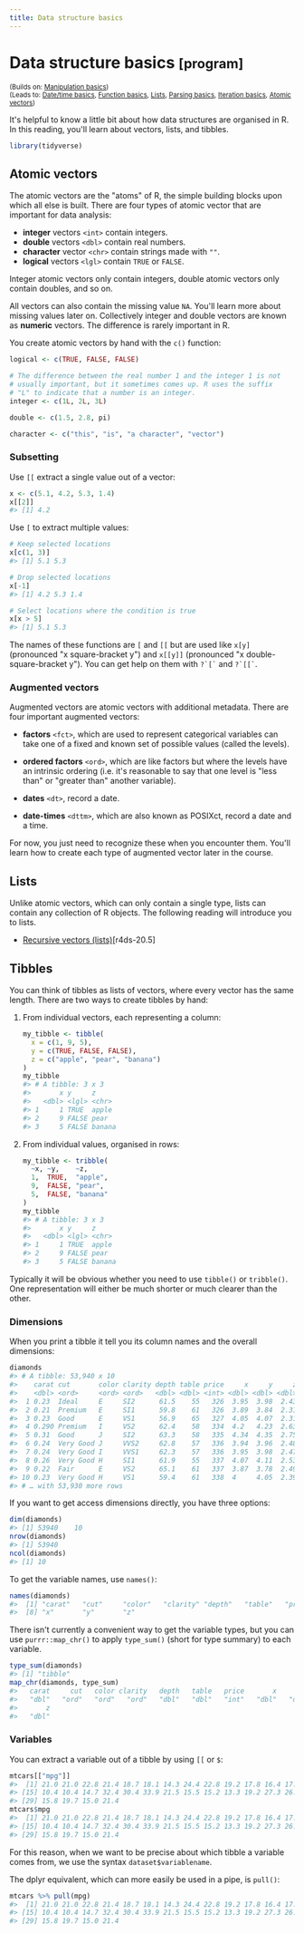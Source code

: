 ```yaml
---
title: Data structure basics
---
```


<!-- Generated automatically from data-structure-basics.yml. Do not edit by hand -->

# Data structure basics <small class='program'>[program]</small>
<small>(Builds on: [Manipulation basics](manip-basics.md))</small>  
<small>(Leads to: [Date/time basics](datetime-basics.md), [Function basics](function-basics.md), [Lists](lists.md), [Parsing basics](parse-basics.md), [Iteration basics](purrr-map.md), [Atomic vectors](vectors.md))</small>


It's helpful to know a little bit about how data structures are organised in R. In this reading, you'll learn about vectors, lists, and tibbles.

``` r
library(tidyverse)
```

Atomic vectors
--------------

The atomic vectors are the "atoms" of R, the simple building blocks upon which all else is built. There are four types of atomic vector that are important for data analysis:

-   **integer** vectors `<int>` contain integers.
-   **double** vectors `<dbl>` contain real numbers.
-   **character** vector `<chr>` contain strings made with `""`.
-   **logical** vectors `<lgl>` contain `TRUE` or `FALSE`.

Integer atomic vectors only contain integers, double atomic vectors only contain doubles, and so on.

All vectors can also contain the missing value `NA`. You'll learn more about missing values later on. Collectively integer and double vectors are known as **numeric** vectors. The difference is rarely important in R.

You create atomic vectors by hand with the `c()` function:

``` r
logical <- c(TRUE, FALSE, FALSE)

# The difference between the real number 1 and the integer 1 is not 
# usually important, but it sometimes comes up. R uses the suffix 
# "L" to indicate that a number is an integer.
integer <- c(1L, 2L, 3L)

double <- c(1.5, 2.8, pi)

character <- c("this", "is", "a character", "vector")
```

### Subsetting

Use `[[` extract a single value out of a vector:

``` r
x <- c(5.1, 4.2, 5.3, 1.4)
x[[2]]
#> [1] 4.2
```

Use `[` to extract multiple values:

``` r
# Keep selected locations
x[c(1, 3)]
#> [1] 5.1 5.3

# Drop selected locations
x[-1]
#> [1] 4.2 5.3 1.4

# Select locations where the condition is true
x[x > 5]
#> [1] 5.1 5.3
```

The names of these functions are `[` and `[[` but are used like `x[y]` (pronounced "x square-bracket y") and `x[[y]]` (pronounced "x double-square-bracket y"). You can get help on them with `` ?`[` `` and `` ?`[[` ``.

### Augmented vectors

Augmented vectors are atomic vectors with additional metadata. There are four important augmented vectors:

-   **factors** `<fct>`, which are used to represent categorical variables can take one of a fixed and known set of possible values (called the levels).

-   **ordered factors** `<ord>`, which are like factors but where the levels have an intrinsic ordering (i.e. it's reasonable to say that one level is "less than" or "greater than" another variable).

-   **dates** `<dt>`, record a date.

-   **date-times** `<dttm>`, which are also known as POSIXct, record a date and a time.

For now, you just need to recognize these when you encounter them. You'll learn how to create each type of augmented vector later in the course.

Lists
-----

Unlike atomic vectors, which can only contain a single type, lists can contain any collection of R objects. The following reading will introduce you to lists.

-   [Recursive vectors (lists)](https://r4ds.had.co.nz/vectors.html#lists)\[r4ds-20.5\]

Tibbles
-------

You can think of tibbles as lists of vectors, where every vector has the same length. There are two ways to create tibbles by hand:

1.  From individual vectors, each representing a column:

    ``` r
    my_tibble <- tibble(
      x = c(1, 9, 5),
      y = c(TRUE, FALSE, FALSE),
      z = c("apple", "pear", "banana")
    )
    my_tibble
    #> # A tibble: 3 x 3
    #>       x y     z     
    #>   <dbl> <lgl> <chr> 
    #> 1     1 TRUE  apple 
    #> 2     9 FALSE pear  
    #> 3     5 FALSE banana
    ```

2.  From individual values, organised in rows:

    ``` r
    my_tibble <- tribble(
      ~x, ~y,    ~z,
      1,  TRUE,  "apple",
      9,  FALSE, "pear",
      5,  FALSE, "banana"
    )
    my_tibble
    #> # A tibble: 3 x 3
    #>       x y     z     
    #>   <dbl> <lgl> <chr> 
    #> 1     1 TRUE  apple 
    #> 2     9 FALSE pear  
    #> 3     5 FALSE banana
    ```

Typically it will be obvious whether you need to use `tibble()` or `tribble()`. One representation will either be much shorter or much clearer than the other.

### Dimensions

When you print a tibble it tell you its column names and the overall dimensions:

``` r
diamonds
#> # A tibble: 53,940 x 10
#>    carat cut       color clarity depth table price     x     y     z
#>    <dbl> <ord>     <ord> <ord>   <dbl> <dbl> <int> <dbl> <dbl> <dbl>
#>  1 0.23  Ideal     E     SI2      61.5    55   326  3.95  3.98  2.43
#>  2 0.21  Premium   E     SI1      59.8    61   326  3.89  3.84  2.31
#>  3 0.23  Good      E     VS1      56.9    65   327  4.05  4.07  2.31
#>  4 0.290 Premium   I     VS2      62.4    58   334  4.2   4.23  2.63
#>  5 0.31  Good      J     SI2      63.3    58   335  4.34  4.35  2.75
#>  6 0.24  Very Good J     VVS2     62.8    57   336  3.94  3.96  2.48
#>  7 0.24  Very Good I     VVS1     62.3    57   336  3.95  3.98  2.47
#>  8 0.26  Very Good H     SI1      61.9    55   337  4.07  4.11  2.53
#>  9 0.22  Fair      E     VS2      65.1    61   337  3.87  3.78  2.49
#> 10 0.23  Very Good H     VS1      59.4    61   338  4     4.05  2.39
#> # … with 53,930 more rows
```

If you want to get access dimensions directly, you have three options:

``` r
dim(diamonds)
#> [1] 53940    10
nrow(diamonds)
#> [1] 53940
ncol(diamonds)
#> [1] 10
```

To get the variable names, use `names()`:

``` r
names(diamonds)
#>  [1] "carat"   "cut"     "color"   "clarity" "depth"   "table"   "price"  
#>  [8] "x"       "y"       "z"
```

There isn't currently a convenient way to get the variable types, but you can use `purrr::map_chr()` to apply `type_sum()` (short for type summary) to each variable.

``` r
type_sum(diamonds)
#> [1] "tibble"
map_chr(diamonds, type_sum)
#>   carat     cut   color clarity   depth   table   price       x       y 
#>   "dbl"   "ord"   "ord"   "ord"   "dbl"   "dbl"   "int"   "dbl"   "dbl" 
#>       z 
#>   "dbl"
```

### Variables

You can extract a variable out of a tibble by using `[[` or `$`:

``` r
mtcars[["mpg"]]
#>  [1] 21.0 21.0 22.8 21.4 18.7 18.1 14.3 24.4 22.8 19.2 17.8 16.4 17.3 15.2
#> [15] 10.4 10.4 14.7 32.4 30.4 33.9 21.5 15.5 15.2 13.3 19.2 27.3 26.0 30.4
#> [29] 15.8 19.7 15.0 21.4
mtcars$mpg
#>  [1] 21.0 21.0 22.8 21.4 18.7 18.1 14.3 24.4 22.8 19.2 17.8 16.4 17.3 15.2
#> [15] 10.4 10.4 14.7 32.4 30.4 33.9 21.5 15.5 15.2 13.3 19.2 27.3 26.0 30.4
#> [29] 15.8 19.7 15.0 21.4
```

For this reason, when we want to be precise about which tibble a variable comes from, we use the syntax `dataset$variablename`.

The dplyr equivalent, which can more easily be used in a pipe, is `pull()`:

``` r
mtcars %>% pull(mpg)
#>  [1] 21.0 21.0 22.8 21.4 18.7 18.1 14.3 24.4 22.8 19.2 17.8 16.4 17.3 15.2
#> [15] 10.4 10.4 14.7 32.4 30.4 33.9 21.5 15.5 15.2 13.3 19.2 27.3 26.0 30.4
#> [29] 15.8 19.7 15.0 21.4
```

